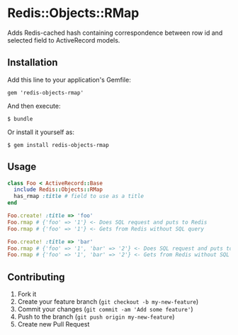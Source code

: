 # Redis::Objects::RMap

Adds Redis-cached hash containing correspondence between row id and selected field to ActiveRecord models.

## Installation

Add this line to your application's Gemfile:

    gem 'redis-objects-rmap'

And then execute:

    $ bundle

Or install it yourself as:

    $ gem install redis-objects-rmap

## Usage

```ruby
class Foo < ActiveRecord::Base
  include Redis::Objects::RMap
  has_rmap :title # field to use as a title
end

Foo.create! :title => 'foo'
Foo.rmap # {'foo' => '1'} <- Does SQL request and puts to Redis
Foo.rmap # {'foo' => '1'} <- Gets from Redis without SQL query

Foo.create! :title => 'bar'
Foo.rmap # {'foo' => '1', 'bar' => '2'} <- Does SQL request and puts to Redis
Foo.rmap # {'foo' => '1', 'bar' => '2'} <- Gets from Redis without SQL query
```

## Contributing

1. Fork it
2. Create your feature branch (`git checkout -b my-new-feature`)
3. Commit your changes (`git commit -am 'Add some feature'`)
4. Push to the branch (`git push origin my-new-feature`)
5. Create new Pull Request
